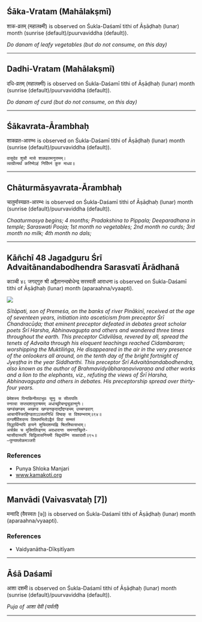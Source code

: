## Śāka-Vratam (Mahālakṣmī)
शाक-व्रतम् (महालक्ष्मी) is observed on Śukla-Daśamī tithi of Āṣāḍhaḥ (lunar) month (sunrise (default)/puurvaviddha (default)).

_Do danam of leafy vegetables (but do not consume, on this day)_

---
## Dadhi-Vratam (Mahālakṣmī)
दधि-व्रतम् (महालक्ष्मी) is observed on Śukla-Daśamī tithi of Āṣāḍhaḥ (lunar) month (sunrise (default)/puurvaviddha (default)).

_Do danam of curd (but do not consume, on this day)_

---
## Śākavrata-Ārambhaḥ
शाकव्रत-आरम्भः is observed on Śukla-Daśamī tithi of Āṣāḍhaḥ (lunar) month (sunrise (default)/puurvaviddha (default)).



```
वासुदेव शुचौ मासे शाकव्रतमनुत्तमम्।
त्वत्प्रीत्यर्थं करिष्येऽहं निर्विघ्नं कुरु माधव॥
```

---
## Chāturmāsyavrata-Ārambhaḥ
चातुर्मास्यव्रत-आरम्भः is observed on Śukla-Daśamī tithi of Āṣāḍhaḥ (lunar) month (sunrise (default)/puurvaviddha (default)).

_Chaaturmasya begins; 4 months; Pradakshina to Pippala; Deeparadhana in temple; Saraswati Pooja; 1st month no vegetables; 2nd month no curds; 3rd month no milk; 4th month no dals;_

---
## Kāñchī 48 Jagadguru Śrī Advaitānandabodhendra Sarasvatī Ārādhanā
काञ्ची ४८ जगद्गुरु श्री अद्वैतानन्दबोधेन्द्र सरस्वती आराधना is observed on Śukla-Daśamī tithi of Āṣāḍhaḥ (lunar) month (aparaahna/vyaapti).

![](https://github.com/sanskrit-coders/adyatithi/blob/master/images/kanchi-jagadgurus/jagadguru-48.jpg)

_Sītāpati, son of Premeśa, on the banks of river Pinākinī, received at the age of seventeen years, initiation into asceticism from preceptor Śrī Chandracūḍa; that eminent preceptor defeated in debates great scholar poets Śrī Harsha, Abhinavagupta and others and wandered three times throughout the earth. This preceptor Cidvilāsa, revered by all, spread the tenets of Advaita through his eloquent teachings reached Cidambaram; worshipping the Muktiliṅga, He disappeared in the air in the very presence of the onlookers all around, on the tenth day of the bright fortnight of Jyeṣṭha in the year Siddharthi. This preceptor Śrī Advaitānandabodhendra, also known as the author of Brahmavidyābharaṇavivaraṇa and other works and a lion to the elephants, viz., refuting the views of Śrī Harsha, Abhinavagupta and others in debates. His preceptorship spread over thirty-four years._

```
प्रेमेशस्य पिनाकिनीतटभुवः सूनुः स सीतापतिः
स्नात्वा सप्तदशायुराश्रमम् अधाच्छ्रीचन्द्रचूडान्मुनेः।
खण्डंखण्डम् अखण्ड खण्डनकृदाद्यौद्दण्ड्यम् उच्चण्डवाग्
आचार्यस्त्रिरहिण्डताऽऽजलनिधिं विष्वक् स विश्वम्भराम्॥९४॥
वाग्वर्षैर्विशदय्य विश्वमभितोऽद्वैतं विदां सम्मतं
सिद्धार्थिन्यपि हायने शुचिदशम्यह्नि श्रितश्चित्सभाम्।
अर्चन्नेव च मुक्तिलिङ्गम् अदधादन्तः समन्ताच्छ्रिते-
ष्वासीदत्स्वपि चिद्विलासनियमी चिद्व्योम्नि साक्षादसौ॥९५॥
—पुण्यश्लोकमञ्जरी
```
### References
* Punya Shloka Manjari
* www.kamakoti.org


---
## Manvādi (Vaivasvataḥ [7])
मन्वादि (वैवस्वतः [७]) is observed on Śukla-Daśamī tithi of Āṣāḍhaḥ (lunar) month (aparaahna/vyaapti).


### References
* Vaidyanātha-Dīkṣitīyam


---
## Āśā Daśamī
आशा दशमी is observed on Śukla-Daśamī tithi of Āṣāḍhaḥ (lunar) month (sunrise (default)/puurvaviddha (default)).

_Puja of आशा देवी (पार्वती)_

---
